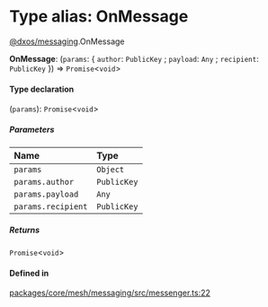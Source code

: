 # Type alias: OnMessage

[@dxos/messaging](../modules/dxos_messaging.md).OnMessage

 **OnMessage**: (`params`: { `author`: `PublicKey` ; `payload`: `Any` ; `recipient`: `PublicKey`  }) => `Promise`<`void`\>

#### Type declaration

(`params`): `Promise`<`void`\>

##### Parameters

| Name | Type |
| :------ | :------ |
| `params` | `Object` |
| `params.author` | `PublicKey` |
| `params.payload` | `Any` |
| `params.recipient` | `PublicKey` |

##### Returns

`Promise`<`void`\>

#### Defined in

[packages/core/mesh/messaging/src/messenger.ts:22](https://github.com/dxos/dxos/blob/main/packages/core/mesh/messaging/src/messenger.ts#L22)

